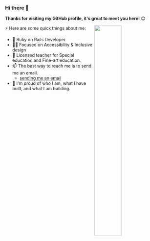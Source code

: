 

### Hi there 👋

**Thanks for visiting my GitHub profile, it's great to meet you here!** 😊

<a href="https://github.com/CAVASOL?tab=repositories">
  <img align="right" src="https://github-readme-stats.vercel.app/api?username=CAVASOL&show_icons=true&title_color=000&icon_color=0099ff&text_color=000&bg_color=ffffff&hide_border=true#gh-light-mode-only" width="42%" />
</a>

⚡ Here are some quick things about me:

- 🔭 Ruby on Rails Developer
- 🧑‍💻 Focused on Accessibility & Inclusive design
- 🏫 Licensed teacher for Special education and Fine-art education.
- 📫 The best way to reach me is to send me an email.
  - [sending me an email](awyeon@gmail.com)
- 🧸 I'm proud of who I am, what I have built, and what I am building.
